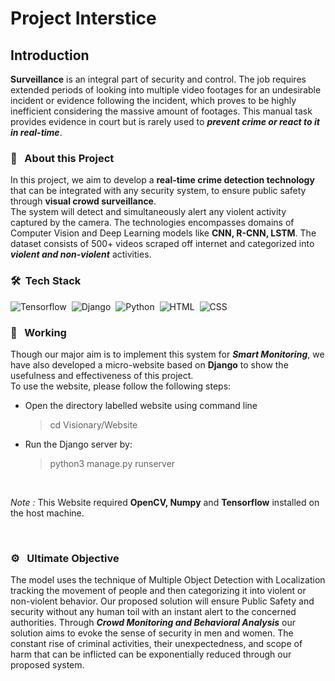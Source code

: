 # Project Interstice
## Introduction
**Surveillance** is an integral part of security and control. The job requires extended periods of looking into multiple video footages for an undesirable incident or evidence following the incident, which proves to be highly inefficient considering the massive amount of footages. This manual task provides evidence in court but is rarely used to ***prevent crime or react to it in real-time***. 
<br>

### 🔭 &nbsp; About this Project
In this project, we aim to develop a **real-time crime detection technology** that can be integrated with any security system, to ensure public safety through **visual crowd surveillance**.<br>
The system will detect and simultaneously alert any violent activity captured by the camera. The technologies encompasses domains of Computer Vision and Deep Learning models like **CNN, R-CNN, LSTM**. The dataset consists of 500+ videos scraped off internet and categorized into ***violent and non-violent*** activities. 
<br>

### 🛠 &nbsp;Tech Stack
![Tensorflow](https://img.shields.io/badge/TensorFlow%20-%23FF6F00.svg?&style=for-the-badge&logo=TensorFlow&logoColor=white)&nbsp;
![Django](https://img.shields.io/badge/django%20-%23092E20.svg?&style=for-the-badge&logo=django&logoColor=white)&nbsp;
![Python](https://img.shields.io/badge/python%20-%2314354C.svg?&style=for-the-badge&logo=python&logoColor=white)&nbsp;
![HTML](https://img.shields.io/badge/html5%20-%23E34F26.svg?&style=for-the-badge&logo=html5&logoColor=white)&nbsp;
![CSS](https://img.shields.io/badge/css3%20-%231572B6.svg?&style=for-the-badge&logo=css3&logoColor=white)&nbsp;
<br>

### 💼 &nbsp; Working
Though our major aim is to implement this system for ***Smart Monitoring***, we have also developed a micro-website based on **Django** to show the usefulness and effectiveness of this project.<br>
To use the website, please follow the following steps:
- Open the directory labelled website using command line
    > cd Visionary/Website
    
- Run the Django server by:
    > python3 manage.py runserver

<br>

*Note :* This Website required **OpenCV, Numpy** and **Tensorflow** installed on the host machine.

<br>

### ⚙️ &nbsp; Ultimate Objective
The model uses the technique of Multiple Object Detection with Localization tracking the movement of people and then categorizing it into violent or non-violent behavior. Our proposed solution will ensure Public Safety and security without any human toil with an instant alert to the concerned authorities. Through ***Crowd Monitoring and Behavioral Analysis*** our solution aims to evoke the sense of security in men and women. The constant rise of criminal activities, their unexpectedness, and scope of harm that can be inflicted can be exponentially reduced through our proposed system. 

